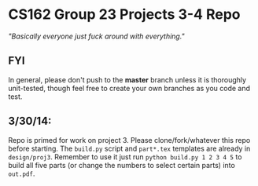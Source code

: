 CS162 Group 23 Projects 3-4 Repo
================================

*"Basically everyone just fuck around with everything."*

FYI
---

In general, please don't push to the **master** branch unless it is thoroughly unit-tested, though feel free to create your own branches as you code and test.

3/30/14:
--------

Repo is primed for work on project 3. Please clone/fork/whatever this repo before starting. The `build.py` script and `part*.tex` templates are already in `design/proj3`. Remember to use it just run `python build.py 1 2 3 4 5` to build all five parts (or change the numbers to select certain parts) into `out.pdf`.
